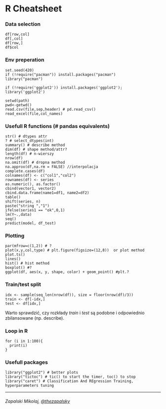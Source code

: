 # R Cheatsheet

### Data selection
```
df[row,col]
df[,col]
df[row,]
df$col
```

### Env preperation
```
set.seed(420)
if (!require("pacman")) install.packages("pacman")
library("pacman")

if (!require('ggplot2')) install.packages('ggplot2'); library('ggplot2')

setwd(path)
pwd<-getwd()
read.csv(file,sep,header) # pd.read_csv()
read_excel(file,col_names)
```

### Usefull R functions (# pandas equivalents)
```
str() # dtypes attr 
? # select_dtypes(int)
summary() # describe method
dim(df) # shape method/attr?
length(df) # n-wierszy
nrow(df)
na.omit(df) # dropna method
na.approx(df,na.rm = FALSE) //interpolacja
complete.cases(df)
colnames(df) <- c("col1","col2")
rownames(df) <- series
as.numeric(), as.factor()
cbind(vector1, vector2)
cbind.data.frame(name1=df1, name2=df2)
table()
shift(series, n)
paste("string ","1")
ifelse(series1 == "ok",0,1)
lm(Y~.,data)
seq()
predict(model, df_test)
```

### Plotting

```
par(mfrow=c(1,2)) # ?
plot(x,y,col,type) # plt.figure(figsize=(12,8))  or plot method
plot.ts() 
lines()
hist() # hist method
boxplot() #?
ggplot(df, aes(x, y, shape, color) + geom_point() #plt.?
```

### Train/test split
```
idx <- sample(seq_len(nrow(df)), size = floor(nrow(df)/3))
train <- df[-idx,]
test <- df[idx,]
```
Warto sprawdzić, czy rozkłady *train* i *test* są podobne i odpowiednio zbilansowane (np. describe).

### Loop in R
```
for (i in 1:100){
  print(i)
}
```

### Usefull packages
```
library("ggplot2") # better plots
library("tictoc") # tic() to start the timer, toc() to stop
library("caret") # Classification And REgression Training, hyperparameters tuning
```
---
###### Zapalski Mikolaj, [@thezapalsky](https://thezapalsky.github.io)